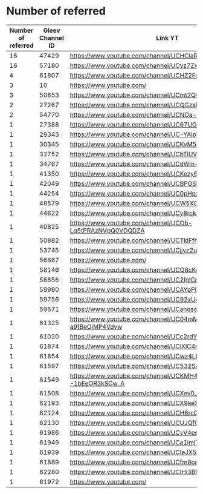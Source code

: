 # Number of referred

| Number of referred | Gleev Channel ID | Link YT | Status | Subscribers YT |
| --- | --- | --- | --- | --- |
| 16 | 47429 | https://www.youtube.com/channel/UCHCiaRsqvtMriZlVxYMP5ig | Diamond | 1430000 |
| 16 | 57180 | https://www.youtube.com/channel/UCyz7Zxr8QXi1QxJDpRAKBaQ | Bronze | 589 |
| 4 | 61807 | https://www.youtube.com/channel/UCHZ2Fco9rVSQBqGJATMhvng | Bronze | 2260 |
| 3 | 10 | https://www.youtube.com/ | 0 |  |
| 3 | 50853 | https://www.youtube.com/channel/UCmt2QvFBNQlMzw_5sgLPFnQ | Gold | 191000 |
| 2 | 27267 | https://www.youtube.com/channel/UCQGzaMphxrXak8cpcUDV04w | Bronze | 374 |
| 2 | 54770 | https://www.youtube.com/channel/UCNOa-cO16ghIbnFnReO5zEQ | Diamond | 430000 |
| 1 | 27388 | https://www.youtube.com/channel/UC67UGcJYLc0H57jQLfOK93g | Bronze | 1170 |
| 1 | 29343 | https://www.youtube.com/channel/UC-YAipVLE4CxI1Nqa0BCeQQ | Bronze | 696 |
| 1 | 30345 | https://www.youtube.com/channel/UCKvM5Q_G5TdMuiRMrGYo0jQ | Bronze | 209 |
| 1 | 32752 | https://www.youtube.com/channel/UCbTiUVWZWzRmWkffeGfiGaA | Bronze | 755 |
| 1 | 34767 | https://www.youtube.com/channel/UCdWm-19iAtvkoiKXZR-b2Zw | Rejected | 1 |
| 1 | 41350 | https://www.youtube.com/channel/UCKezy6HzXm0BXgv4SBT1SBg | Rejected | 449 |
| 1 | 42049 | https://www.youtube.com/channel/UCBPGSbZZ-ORdqrt2-tOrO9w | Gold | 139000 |
| 1 | 44254 | https://www.youtube.com/channel/UC0pHpxSt_4gd63WylQL0cVQ | Diamond | 1280000 |
| 1 | 48579 | https://www.youtube.com/channel/UCW5XOLhwK9ujsXlxJIsLEbw | Silver | 182000 |
| 1 | 44622 | https://www.youtube.com/channel/UCy8rckDe0mrsSFh6EoKvEaQ | Rejected | 20 |
| 1 | 40825 | https://www.youtube.com/channel/UCOb-Lq5tPRAzNVpQ0VDQDZA | Bronze | 2470 |
| 1 | 50882 | https://www.youtube.com/channel/UCTklFfheQpsiJMAIM8gpSAQ | Silver | 4520 |
| 1 | 53745 | https://www.youtube.com/channel/UCjjyz2uBSCUrvk_pRQnsH0Q | Rejected | 26 |
| 1 | 56667 | https://www.youtube.com/ | 0 |  |
| 1 | 58146 | https://www.youtube.com/channel/UCQ8cKmoWKfV-Z4XoeevsEkA | Bronze | 9450 |
| 1 | 58856 | https://www.youtube.com/channel/UC2IglCndHgPCDGTgZj9META | Bronze | 288 |
| 1 | 59980 | https://www.youtube.com/channel/UCAYpPIPC_js5sNEaz8R5zWw | Bronze | 50 |
| 1 | 59756 | https://www.youtube.com/channel/UC92xU4EVLW5PfGp_oRp00kw | Bronze | 71 |
| 1 | 59571 | https://www.youtube.com/channel/UCanqsoSpjj0t4kGg60xIdAw | Bronze | 271 |
| 1 | 61325 | https://www.youtube.com/channel/UC04mMTVX-a9fBeOjMP4Vdyw | Bronze | 51 |
| 1 | 61020 | https://www.youtube.com/channel/UCc2rdYYaxsqn_5D-Q5FHTqg | Bronze | 1530 |
| 1 | 61874 | https://www.youtube.com/channel/UCiXlC4rTL9OsX0NWL-hqASA | Bronze | 174 |
| 1 | 61854 | https://www.youtube.com/channel/UCwz4LbX-vtq-y53nt8jBSow | Bronze | 14300 |
| 1 | 61597 | https://www.youtube.com/channel/UC532SA1DFhHgkfoyBDZ9rvA | Bronze | 1620 |
| 1 | 61549 | https://www.youtube.com/channel/UCKMH4lWC--1bEeOR3kSCw_A | Bronze | 53 |
| 1 | 61508 | https://www.youtube.com/channel/UCXev0_2zIEE9hIS9eV_6zag | Bronze | 434 |
| 1 | 62193 | https://www.youtube.com/channel/UCX9keXSfKfpWSBuoxZLKeRA | Bronze | 1020 |
| 1 | 62124 | https://www.youtube.com/channel/UCH6rcGmKyhSYcUwjZfDza0w | Bronze | 217 |
| 1 | 62130 | https://www.youtube.com/channel/UCUJQfCJhzqp_QPrAVjw_BXw | Bronze | 1450 |
| 1 | 61986 | https://www.youtube.com/channel/UCyV4es5SevTnDlDcPn6elvA | Bronze | 905 |
| 1 | 61949 | https://www.youtube.com/channel/UCa1imjTOTC7NtOT0_jqx3YQ | Bronze | 40600 |
| 1 | 61939 | https://www.youtube.com/channel/UCIeJX5SFi2Bn9wbs5gIeGcQ | Bronze | 2320 |
| 1 | 61889 | https://www.youtube.com/channel/UCfm9ocWb1jmCBgL48LlC6Jg | Bronze | 38700 |
| 1 | 62280 | https://www.youtube.com/channel/UCIHi3BN4kHzttliNwHxpi5g | Bronze | 1220 |
| 1 | 61972 | https://www.youtube.com/ | 0 |  |